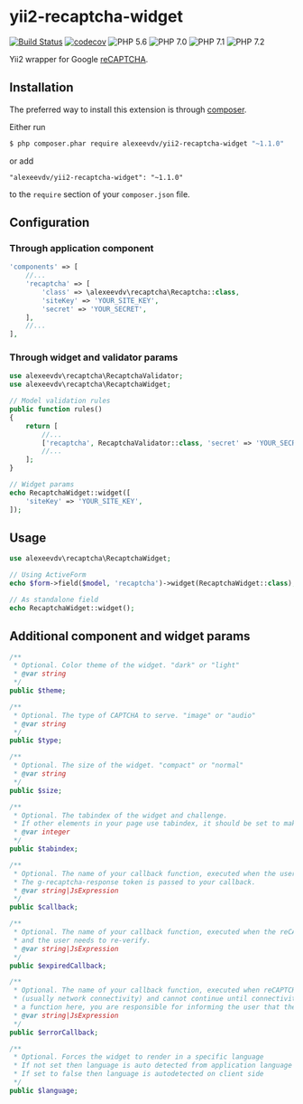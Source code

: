 yii2-recaptcha-widget
=====================

[![Build Status](https://travis-ci.org/alexeevdv/yii2-recaptcha-widget.svg?branch=master)](https://travis-ci.org/alexeevdv/yii2-recaptcha-widget) 
[![codecov](https://codecov.io/gh/alexeevdv/yii2-recaptcha-widget/branch/master/graph/badge.svg)](https://codecov.io/gh/alexeevdv/yii2-recaptcha-widget)
![PHP 5.6](https://img.shields.io/badge/PHP-5.6-green.svg)
![PHP 7.0](https://img.shields.io/badge/PHP-7.0-green.svg) 
![PHP 7.1](https://img.shields.io/badge/PHP-7.1-green.svg) 
![PHP 7.2](https://img.shields.io/badge/PHP-7.2-green.svg)


Yii2 wrapper for Google [reCAPTCHA](https://www.google.com/recaptcha).

## Installation

The preferred way to install this extension is through [composer](http://getcomposer.org/download/).

Either run

```bash
$ php composer.phar require alexeevdv/yii2-recaptcha-widget "~1.1.0"
```

or add

```
"alexeevdv/yii2-recaptcha-widget": "~1.1.0"
```

to the ```require``` section of your `composer.json` file.

## Configuration

### Through application component
```php
'components' => [
    //...
    'recaptcha' => [
        'class' => \alexeevdv\recaptcha\Recaptcha::class,
        'siteKey' => 'YOUR_SITE_KEY',
        'secret' => 'YOUR_SECRET',
    ],
    //...
],
```

### Through widget and validator params
```php
use alexeevdv\recaptcha\RecaptchaValidator;
use alexeevdv\recaptcha\RecaptchaWidget;

// Model validation rules
public function rules()
{
    return [
        //...
        ['recaptcha', RecaptchaValidator::class, 'secret' => 'YOUR_SECRET'],
        //...
    ];
}

// Widget params
echo RecaptchaWidget::widget([
    'siteKey' => 'YOUR_SITE_KEY',
]);
```

## Usage

```php
use alexeevdv\recaptcha\RecaptchaWidget;

// Using ActiveForm
echo $form->field($model, 'recaptcha')->widget(RecaptchaWidget::class);

// As standalone field
echo RecaptchaWidget::widget();

```

## Additional component and widget params

```php
/**
 * Optional. Color theme of the widget. "dark" or "light"
 * @var string
 */
public $theme;

/**       
 * Optional. The type of CAPTCHA to serve. "image" or "audio"
 * @var string
 */
public $type;

/**
 * Optional. The size of the widget. "compact" or "normal"
 * @var string
 */
public $size;

/**
 * Optional. The tabindex of the widget and challenge.
 * If other elements in your page use tabindex, it should be set to make user navigation easier.
 * @var integer
 */
public $tabindex;

/**
 * Optional. The name of your callback function, executed when the user submits a successful response.
 * The g-recaptcha-response token is passed to your callback.
 * @var string|JsExpression
 */
public $callback;

/**
 * Optional. The name of your callback function, executed when the reCAPTCHA response expires
 * and the user needs to re-verify.
 * @var string|JsExpression
 */
public $expiredCallback;

/**
 * Optional. The name of your callback function, executed when reCAPTCHA encounters an error 
 * (usually network connectivity) and cannot continue until connectivity is restored. If you specify 
 * a function here, you are responsible for informing the user that they should retry.
 * @var string|JsExpression
 */
public $errorCallback;

/**
 * Optional. Forces the widget to render in a specific language
 * If not set then language is auto detected from application language
 * If set to false then language is autodetected on client side
 */
public $language;

```
